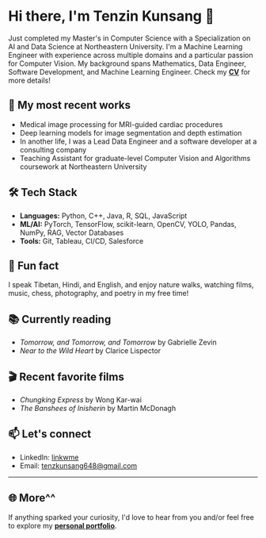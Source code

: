 # Hi there, I'm Tenzin Kunsang 👋

<!--
**tenzin-kunsang648/tenzin-kunsang648** is a ✨ _special_ ✨ repository because its `README.md` (this file) appears on your GitHub profile.

Here are some ideas to get you started:

- 🔭 I’m currently working on ...
- 🌱 I’m currently learning ...
- 👯 I’m looking to collaborate on ...
- 🤔 I’m looking for help with ...
- 💬 Ask me about ...
- 📫 How to reach me: ...
- 😄 Pronouns: ...
- ⚡ Fun fact: ...
-->

Just completed my Master's in Computer Science with a Specialization on AI and Data Science at Northeastern University. I'm a Machine Learning Engineer with experience across multiple domains and a particular passion for Computer Vision. My background spans Mathematics, Data Engineer, Software Development, and Machine Learning Engineer. 
Check my **[CV](https://tenzin-kunsang648.github.io/resume/)** for more details! 

## 🔭 My most recent works
- Medical image processing for MRI-guided cardiac procedures
- Deep learning models for image segmentation and depth estimation
- In another life, I was a Lead Data Engineer and a software developer at a consulting company
- Teaching Assistant for graduate-level Computer Vision and Algorithms coursework at Northeastern University

## 🛠️ Tech Stack
- **Languages:** Python, C++, Java, R, SQL, JavaScript
- **ML/AI:** PyTorch, TensorFlow, scikit-learn, OpenCV, YOLO, Pandas, NumPy, RAG, Vector Databases
- **Tools:** Git, Tableau, CI/CD, Salesforce
  
## 🎯 Fun fact
I speak Tibetan, Hindi, and English, and enjoy nature walks, watching films, music, chess, photography, and poetry in my free time!


## 📚 Currently reading

- <i>Tomorrow, and Tomorrow, and Tomorrow</i> by Gabrielle Zevin
- <i>Near to the Wild Heart</i> by Clarice Lispector

## 🎬 Recent favorite films

- <i>Chungking Express</i> by Wong Kar-wai
- <i>The Banshees of Inisherin</i> by Martin McDonagh

## 📫 Let's connect
- LinkedIn: [linkwme](https://www.linkedin.com/in/tenzin-kunsang648/)
- Email: tenzkunsang648@gmail.com

---

## 🌐 More^^
If anything sparked your curiosity, I'd love to hear from you and/or feel free to explore my **[personal portfolio](https://tenzin-kunsang648.github.io/resume/)**.
